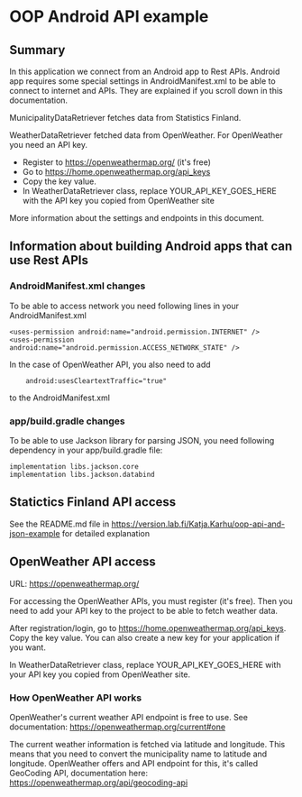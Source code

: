 # OOP Android API example

## Summary

In this application we connect from an Android app to Rest APIs. Android app requires some special
settings in AndroidManifest.xml to be able to connect to internet and APIs. They are explained if 
you scroll down in this documentation.

MunicipalityDataRetriever fetches data from Statistics Finland.

WeatherDataRetriever fetched data from OpenWeather. For OpenWeather you need an API key.
- Register to https://openweathermap.org/ (it's free)
- Go to https://home.openweathermap.org/api_keys
- Copy the key value.
- In WeatherDataRetriever class, replace YOUR_API_KEY_GOES_HERE with the API key
you copied from OpenWeather site

More information about the settings and endpoints in this document.

## Information about building Android apps that can use Rest APIs

### AndroidManifest.xml changes

To be able to access network you need following lines in your AndroidManifest.xml

```
<uses-permission android:name="android.permission.INTERNET" />
<uses-permission android:name="android.permission.ACCESS_NETWORK_STATE" />
```

 
In the case of OpenWeather API, you also need to add

        android:usesCleartextTraffic="true"

to the AndroidManifest.xml


### app/build.gradle changes

To be able to use Jackson library for parsing JSON, you need following dependency in your 
app/build.gradle file:

    implementation libs.jackson.core
    implementation libs.jackson.databind


## Statictics Finland API access

See the README.md file in https://version.lab.fi/Katja.Karhu/oop-api-and-json-example for detailed explanation

## OpenWeather API access
URL: https://openweathermap.org/

For accessing the OpenWeather APIs, you must register (it's free). Then you need to add your API
key to the project to be able to fetch weather data.

After registration/login, go to https://home.openweathermap.org/api_keys. Copy the key value.
You can also create a new key for your application if you want.

In WeatherDataRetriever class, replace YOUR_API_KEY_GOES_HERE with your API key
you copied from OpenWeather site.

### How OpenWeather API works

OpenWeather's current weather API endpoint is free to use. See documentation: https://openweathermap.org/current#one

The current weather information is fetched via latitude and longitude. This means that 
you need to convert the municipality name to latitude and longitude. OpenWeather offers
and API endpoint for this, it's called GeoCoding API, documentation here: 
https://openweathermap.org/api/geocoding-api

